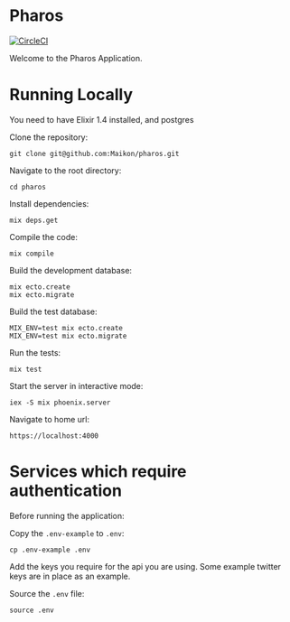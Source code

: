 # Pharos

[![CircleCI](https://circleci.com/gh/Maikon/pharos/tree/master.svg?style=svg&circle-token=a4d49e8162a9981b4c65745351cf027c85cde4f9)](https://circleci.com/gh/Maikon/pharos/tree/master)

Welcome to the Pharos Application.

# Running Locally

You need to have Elixir 1.4 installed, and postgres

Clone the repository:
```
git clone git@github.com:Maikon/pharos.git
```

Navigate to the root directory:
```
cd pharos
```

Install dependencies:
```
mix deps.get
```

Compile the code:
```
mix compile
```

Build the development database:
```
mix ecto.create
mix ecto.migrate
```

Build the test database:
```
MIX_ENV=test mix ecto.create
MIX_ENV=test mix ecto.migrate
```

Run the tests:
```
mix test
```

Start the server in interactive mode:
```
iex -S mix phoenix.server
```

Navigate to home url:
```
https://localhost:4000
```

# Services which require authentication

Before running the application:

Copy the `.env-example` to `.env`:
```
cp .env-example .env
```

Add the keys you require for the api you are using. Some example twitter keys are in place as an example.

Source the `.env` file:
```
source .env
```
